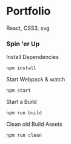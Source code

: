 # Portfolio
React, CSS3, svg

### Spin 'er Up
Install Dependencies
```
npm install
```

Start Webpack & watch
```
npm start
```

Start a Build
```
npm run build
```

Clean old Build Assets
```
npm run clean
```
